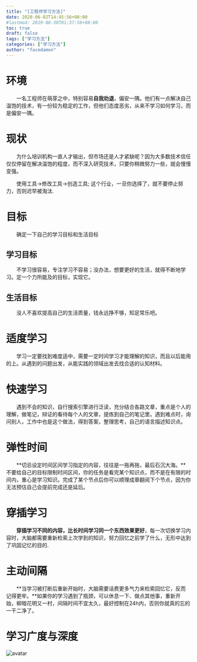 ```yaml
---
title: "[工程师学习方法]"
date: 2020-06-02T14:45:56+08:00
#lastmod: 2019-08-30T01:37:56+08:00
toc: true
draft: false
tags: ["学习方法"]
categories: ["学习方法"]
author: "facedamon"
---
```


# 环境

&emsp;&emsp;一名工程师在萌芽之中，特别容易**自我劝退**，偏安一隅。他们有一点解决自己温饱的技术，有一份较为稳定的工作，但他们态度恶劣，从来不学习如何学习，而是偏安一隅。

# 现状

&emsp;&emsp;为什么培训机构一直人才输出，但市场还是人才紧缺呢？因为大多数技术信任仅仅停留在解决温饱的程度，而不深入研究技术，只要你稍微努力一些，就会慢慢变强。

&emsp;&emsp;使用工具->修改工具->创造工具; 这个行业，一旦你选择了，就不要停止努力，否则迟早被淘汰.

# 目标

&emsp;&emsp;确定一下自己的学习目标和生活目标

## 学习目标

&emsp;&emsp;不学习很容易，专注学习不容易；没办法，想要更好的生活，就得不断地学习。定一个力所能及的目标，实现它。

## 生活目标

&emsp;&emsp;没人不喜欢提高自己的生活质量，钱永远挣不够，知足常乐吧。

# 适度学习

&emsp;&emsp;学习一定要找到难度适中，需要一定时间学习才能理解的知识，而且以后能用的上。从遇到的问题出发，从能实践的领域出发去找合适的认知材料。

# 快速学习

&emsp;&emsp;遇到不会的知识，自行搜索引擎进行泛读，充分结合各路文章，重点是个人的理解，做笔记，辩证的看待每个人的文章，提炼到自己的笔记里。遇到难点时，询问别人，工作中也是这个做法，得到答案，整理思考，自己的语言描述知识点。

# 弹性时间

&emsp;&emsp;**切忌设定时间区间学习指定的内容，往往是一拖再拖，最后石沉大海。**不要给自己的目标限制时间区间，你的任务是看完某个知识点，而不是在有限的时间内，重心是学习知识。完成了某个节点后你可以顺理成章翻阅下个节点，因为你无法预估自己会提前完成还是延后。

# 穿插学习

&emsp;&emsp;**穿插学习不同的内容，比长时间学习同一个东西效果更好**，每一次切换学习内容时，大脑都需要重新检索上次学到的知识，努力回忆之前学了什么，无形中达到了巩固记忆的目的.

# 主动间隔

&emsp;&emsp;**当学习被打断后重新开始时，大脑需要话费更多气力来检索回忆它，反而记得更牢。**如果你的学习遇到了瓶颈，可以休息一下、做点其他事，重新开始，柳暗花明又一村，间隔时间不宜太久，最好控制在24h内，否则你就真的忘的一干二净了。

# 学习广度与深度

![avatar](https://cdn.jsdelivr.net/gh/facedamon/MarkDownPhotos@master/学习广度与深度.jpg)
